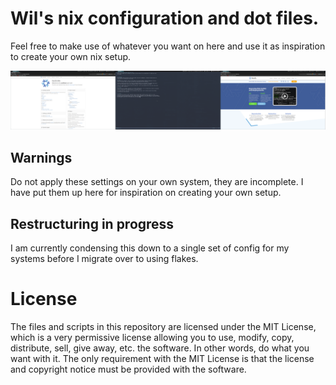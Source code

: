 # Wil's nix configuration and dot files.
Feel free to make use of whatever you want on here and use it as inspiration to create your own
nix setup.

![](./screenshot.png)

## Warnings
Do not apply these settings on your own system, they are incomplete. I have put them up here for 
inspiration on creating your own setup.

## Restructuring in progress
I am currently condensing this down to a single set of config for my systems before I migrate over to
using flakes.

# License
The files and scripts in this repository are licensed under the MIT License, which is a very 
permissive license allowing you to use, modify, copy, distribute, sell, give away, etc. the software. 
In other words, do what you want with it. The only requirement with the MIT License is that the license 
and copyright notice must be provided with the software.
